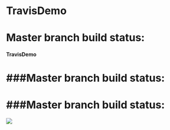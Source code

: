 # TravisDemo
# Master branch build status: 
#### TravisDemo
# ###Master branch build status: 
# ###Master branch build status: 
![](https://travis-ci.org/thienpham234/TravisDemo.svg?branch=master)
